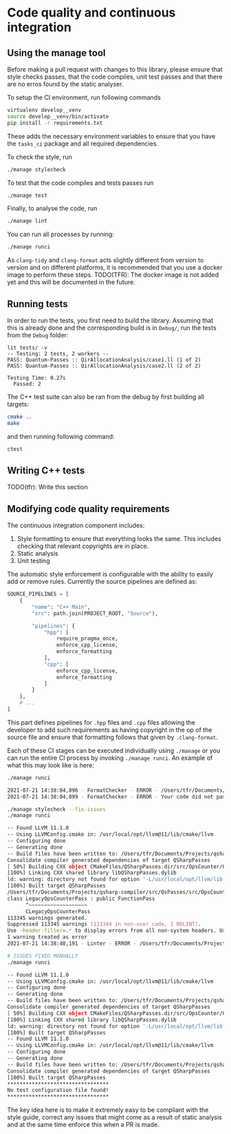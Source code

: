 # Code quality and continuous integration

## Using the manage tool

Before making a pull request with changes to this library, please ensure that style checks passes, that the code compiles,
unit test passes and that there are no erros found by the static analyser.

To setup the CI environment, run following commands

```sh
virtualenv develop__venv
source develop__venv/bin/activate
pip install -r requirements.txt
```

These adds the necessary environment variables to ensure that you have the `tasks_ci` package and all required dependencies.

To check the style, run

```sh
./manage stylecheck
```

To test that the code compiles and tests passes run

```sh
./manage test
```

Finally, to analyse the code, run

```sh
./manage lint
```

You can run all processes by running:

```sh
./manage runci
```

As `clang-tidy` and `clang-format` acts slightly different from version to version and on different platforms, it is recommended
that you use a docker image to perform these steps. TODO(TFR): The docker image is not added yet and this will be documented in the future.

## Running tests

In order to run the tests, you first need to build the library. Assuming that this is already done and the corresponding build is in `Debug/`, run the tests from the `Debug` folder:

```
lit tests/ -v
-- Testing: 2 tests, 2 workers --
PASS: Quantum-Passes :: QirAllocationAnalysis/case1.ll (1 of 2)
PASS: Quantum-Passes :: QirAllocationAnalysis/case2.ll (2 of 2)

Testing Time: 0.27s
  Passed: 2
```

The C++ test suite can also be ran from the debug by first building all targets:

```sh
cmake ..
make
```

and then running following command:

```sh
ctest
```

## Writing C++ tests

TODO(tfr): Write this section

## Modifying code quality requirements

The continuous integration component includes:

1. Style formatting to ensure that everything looks the same. This includes checking that relevant copyrights are in place.
2. Static analysis
3. Unit testing

The automatic style enforcement is configurable with the ability to easily add or remove rules. Currently the source pipelines are defined as:

```python
SOURCE_PIPELINES = [
    {
        "name": "C++ Main",
        "src": path.join(PROJECT_ROOT, "Source"),

        "pipelines": {
            "hpp": [
                require_pragma_once,
                enforce_cpp_license,
                enforce_formatting
            ],
            "cpp": [
                enforce_cpp_license,
                enforce_formatting
            ]
        }
    },
    # ...
]
```

This part defines pipelines for `.hpp` files and `.cpp` files allowing the developer to add such requirements as having copyright in the op of the source file and ensure that formatting follows that given by `.clang-format`.

Each of these CI stages can be executed individually using `./manage` or you can run the entire CI process by invoking `./manage runci`. An example of what this may look like is here:

```zsh
./manage runci

2021-07-21 14:38:04,896 - FormatChecker - ERROR - /Users/tfr/Documents/Projects/qsharp-compiler/src/QsPasses/src/OpsCounter/OpsCounter.cpp was not correctly formatted.
2021-07-21 14:38:04,899 - FormatChecker - ERROR - Your code did not pass formatting.

./manage stylecheck --fix-issues
./manage runci

-- Found LLVM 11.1.0
-- Using LLVMConfig.cmake in: /usr/local/opt/llvm@11/lib/cmake/llvm
-- Configuring done
-- Generating done
-- Build files have been written to: /Users/tfr/Documents/Projects/qsharp-compiler/src/QsPasses/Debug
Consolidate compiler generated dependencies of target QSharpPasses
[ 50%] Building CXX object CMakeFiles/QSharpPasses.dir/src/OpsCounter/OpsCounter.cpp.o
[100%] Linking CXX shared library libQSharpPasses.dylib
ld: warning: directory not found for option '-L/usr/local/opt/llvm/lib'
[100%] Built target QSharpPasses
/Users/tfr/Documents/Projects/qsharp-compiler/src/QsPasses/src/OpsCounter/OpsCounter.cpp:29:7: error: invalid case style for class 'LegacyOpsCounterPass' [readability-identifier-naming,-warnings-as-errors]
class LegacyOpsCounterPass : public FunctionPass
      ^~~~~~~~~~~~~~~~~~~~
      CLegacyOpsCounterPass
113345 warnings generated.
Suppressed 113345 warnings (113344 in non-user code, 1 NOLINT).
Use -header-filter=.* to display errors from all non-system headers. Use -system-headers to display errors from system headers as well.
1 warning treated as error
2021-07-21 14:38:40,191 - Linter - ERROR - /Users/tfr/Documents/Projects/qsharp-compiler/src/QsPasses/src/OpsCounter/OpsCounter.cpp failed static analysis

# ISSUES FIXED MANUALLY
./manage runci

-- Found LLVM 11.1.0
-- Using LLVMConfig.cmake in: /usr/local/opt/llvm@11/lib/cmake/llvm
-- Configuring done
-- Generating done
-- Build files have been written to: /Users/tfr/Documents/Projects/qsharp-compiler/src/QsPasses/Debug
Consolidate compiler generated dependencies of target QSharpPasses
[ 50%] Building CXX object CMakeFiles/QSharpPasses.dir/src/OpsCounter/OpsCounter.cpp.o
[100%] Linking CXX shared library libQSharpPasses.dylib
ld: warning: directory not found for option '-L/usr/local/opt/llvm/lib'
[100%] Built target QSharpPasses
-- Found LLVM 11.1.0
-- Using LLVMConfig.cmake in: /usr/local/opt/llvm@11/lib/cmake/llvm
-- Configuring done
-- Generating done
-- Build files have been written to: /Users/tfr/Documents/Projects/qsharp-compiler/src/QsPasses/Debug
Consolidate compiler generated dependencies of target QSharpPasses
[100%] Built target QSharpPasses
*********************************
No test configuration file found!
*********************************
```

The key idea here is to make it extremely easy to be compliant with the style guide, correct any issues that might come as a result of static analysis and at the same time enforce this when a PR is made.
